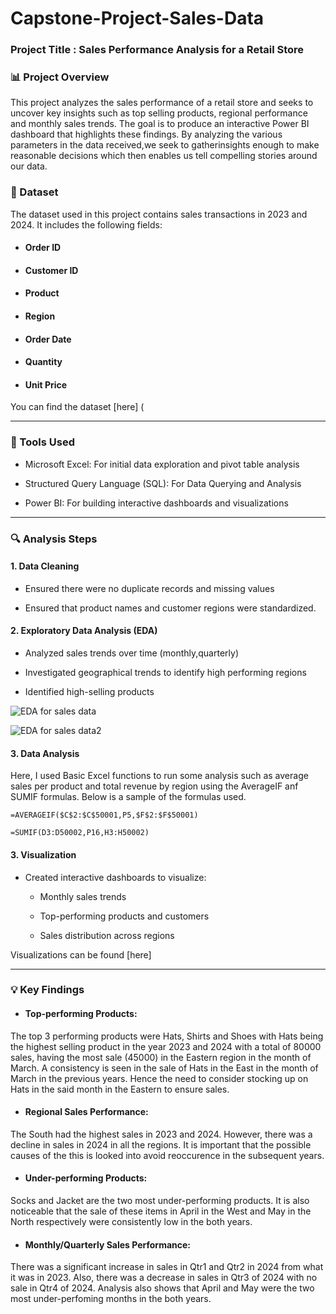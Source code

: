 # Capstone-Project-Sales-Data

### Project Title : Sales Performance Analysis for a Retail Store

### 📊 Project Overview

This project analyzes the sales performance of a retail store and seeks to uncover key insights such as top selling products, regional performance and monthly sales trends. The goal is to produce an interactive Power BI dashboard that highlights these findings. By analyzing the various parameters in the data received,we seek to gatherinsights enough to make reasonable decisions which then enables us tell compelling stories around our data.

### 📂 Dataset

The dataset used in this project contains sales transactions in 2023 and 2024. It includes the following fields:
- #### Order ID
- #### Customer ID
- #### Product
- #### Region
- #### Order Date
- #### Quantity
- #### Unit Price

You can find the dataset [here] (

------------

### 🧰 Tools Used

- Microsoft Excel: For initial data exploration and pivot table analysis

- Structured Query Language (SQL): For Data Querying and Analysis
  
- Power BI: For building interactive dashboards and visualizations

---------
### 🔍 Analysis Steps

#### 1. Data Cleaning

- Ensured there were no duplicate records and missing values

- Ensured that product names and customer regions were standardized.

#### 2. Exploratory Data Analysis (EDA)

- Analyzed sales trends over time (monthly,quarterly)

- Investigated geographical trends to identify high performing regions

- Identified high-selling products

![EDA for sales data](https://github.com/user-attachments/assets/ea08d837-a66d-45b5-a1c1-a57c929eca49)

![EDA for sales data2](https://github.com/user-attachments/assets/64df48e9-d05a-467d-a6fa-ddbc4879fa4a)

#### 3. Data Analysis

Here, I used Basic Excel functions to run some analysis such as average sales per product and total revenue by region using the AverageIF anf SUMIF formulas. Below is a sample of the formulas used.

```Excel
=AVERAGEIF($C$2:$C$50001,P5,$F$2:$F$50001)
```

```Excel
=SUMIF(D3:D50002,P16,H3:H50002)
```


#### 3. Visualization

- Created interactive dashboards to visualize:

  - Monthly sales trends
 
  - Top-performing products and customers
 
  - Sales distribution across regions

Visualizations can be found [here]

------------------------
### 💡 Key Findings

- #### Top-performing Products:
The top 3 performing products were Hats, Shirts and Shoes with Hats being the highest selling product in the year 2023 and 2024 with a total of 80000 sales, having the most sale (45000) in the Eastern region in the month of March.  A consistency is seen in the sale of Hats in the East in the month of March in the previous years. Hence the need to consider stocking up on Hats in the said month in the Eastern to ensure sales.

- #### Regional Sales Performance:
The South had the highest sales in 2023 and 2024. However, there was a decline in sales in 2024 in all the regions. It is important that the possible causes of the this is looked into avoid reoccurence in the subsequent years.

- #### Under-performing Products:
Socks and Jacket are the two most under-performing products. It is also noticeable that the sale of these items in April in the West and May in the North respectively were consistently low in the both years. 

- #### Monthly/Quarterly Sales Performance:
There was a significant increase in sales in Qtr1 and Qtr2 in 2024 from what it was in 2023. Also, there was a decrease in sales in Qtr3 of 2024 with no sale in Qtr4 of 2024.
Analysis also shows that April and May  were the two most under-perfoming months in the both years.
